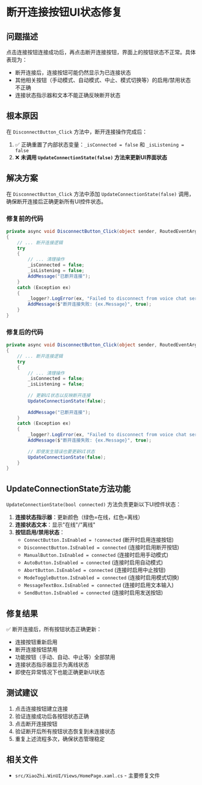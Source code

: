 # 断开连接按钮UI状态修复

## 问题描述
点击连接按钮连接成功后，再点击断开连接按钮，界面上的按钮状态不正常。具体表现为：
- 断开连接后，连接按钮可能仍然显示为已连接状态
- 其他相关按钮（手动模式、自动模式、中止、模式切换等）的启用/禁用状态不正确
- 连接状态指示器和文本不能正确反映断开状态

## 根本原因
在 `DisconnectButton_Click` 方法中，断开连接操作完成后：
1. ✅ 正确重置了内部状态变量：`_isConnected = false` 和 `_isListening = false`
2. ❌ **未调用 `UpdateConnectionState(false)` 方法来更新UI界面状态**

## 解决方案
在 `DisconnectButton_Click` 方法中添加 `UpdateConnectionState(false)` 调用，确保断开连接后正确更新所有UI控件状态。

### 修复前的代码
```csharp
private async void DisconnectButton_Click(object sender, RoutedEventArgs e)
{
    // ... 断开连接逻辑
    try
    {
        // ... 清理操作
        _isConnected = false;
        _isListening = false;
        AddMessage("已断开连接");
    }
    catch (Exception ex)
    {
        _logger?.LogError(ex, "Failed to disconnect from voice chat service");
        AddMessage($"断开连接失败: {ex.Message}", true);
    }
}
```

### 修复后的代码
```csharp
private async void DisconnectButton_Click(object sender, RoutedEventArgs e)
{
    // ... 断开连接逻辑
    try
    {
        // ... 清理操作
        _isConnected = false;
        _isListening = false;
        
        // 更新UI状态以反映断开连接
        UpdateConnectionState(false);
        
        AddMessage("已断开连接");
    }
    catch (Exception ex)
    {
        _logger?.LogError(ex, "Failed to disconnect from voice chat service");
        AddMessage($"断开连接失败: {ex.Message}", true);
        
        // 即使发生错误也要更新UI状态
        UpdateConnectionState(false);
    }
}
```

## UpdateConnectionState方法功能
`UpdateConnectionState(bool connected)` 方法负责更新以下UI控件状态：

1. **连接状态指示器**：更新颜色（绿色=在线，红色=离线）
2. **连接状态文本**：显示"在线"/"离线"
3. **按钮启用/禁用状态**：
   - `ConnectButton.IsEnabled = !connected` (断开时启用连接按钮)
   - `DisconnectButton.IsEnabled = connected` (连接时启用断开按钮)
   - `ManualButton.IsEnabled = connected` (连接时启用手动模式)
   - `AutoButton.IsEnabled = connected` (连接时启用自动模式)
   - `AbortButton.IsEnabled = connected` (连接时启用中止按钮)
   - `ModeToggleButton.IsEnabled = connected` (连接时启用模式切换)
   - `MessageTextBox.IsEnabled = connected` (连接时启用文本输入)
   - `SendButton.IsEnabled = connected` (连接时启用发送按钮)

## 修复结果
✅ 断开连接后，所有按钮状态正确更新：
- 连接按钮重新启用
- 断开连接按钮禁用
- 功能按钮（手动、自动、中止等）全部禁用
- 连接状态指示器显示为离线状态
- 即使在异常情况下也能正确更新UI状态

## 测试建议
1. 点击连接按钮建立连接
2. 验证连接成功后各按钮状态正确
3. 点击断开连接按钮
4. 验证断开后所有按钮状态恢复到未连接状态
5. 重复上述流程多次，确保状态管理稳定

## 相关文件
- `src/XiaoZhi.WinUI/Views/HomePage.xaml.cs` - 主要修复文件

